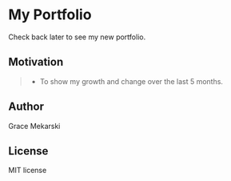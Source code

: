 My Portfolio
==============

Check back later to see my new portfolio.

Motivation
--------
>- To show my growth and change over the last 5 months.

Author
------

Grace Mekarski

License
-------

MIT license
